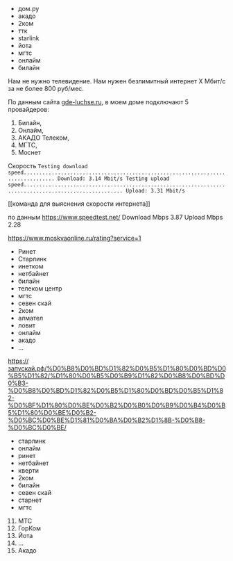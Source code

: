 - дом.ру
- акадо
- 2ком
- ттк
- starlink
- йота
- мгтс
- онлайм
- билайн

Нам не нужно телевидение. Нам нужен безлимитный интернет X Мбит/с за не более 800 руб/мес.

По данным сайта [gde-luchse.ru](https://internet.gde-luchshe.ru/provaidery/moskva/-/shosse-yaroslavskoe/16/?recaptcha_token=03AGdBq26cibVFMLHzxmeQugW2iunwXi4gfgoTZyr3LAKUVcIE_ii2pkwIRBjm6IqVbeCb1fRvJtSzTIFy36XiBqK8j4cwhs9QqpDuRC4F7jpAZhYN620vosRoQqZErXWGwmmXlT7XTbpx6HObWVyqFkh6PfZGmXZbqcbjXPP98xM42_5YwmvoyblxUM1lXR2aQyg6bc2tfYKWonk-LDg7XoPr-Ebn0DhG_kkEVVVfsqbx6BStG_8-HqN8mfSueQghoxk_u1H9P9SuWXIDOzBCykcvACeGMWrb_bEdFdxbNHoZU3ZA1tsXPf2kFqTdmc6DjQqU5-J6ad6HHrclAAZShca9ASn7cy8LypBYP8h-awb4IC8yWIA0WhDbXh028j8qfDEx_b2ZAhl48H-uPYb8ql9NJ9IrTBzAmboU5vLDmUtlFij6mLN1K0VEpmTWD1jeRXM7Ag2izwGz7ljTf7VJvLGakrGU3MJRsA), в моем доме подключают 5 провайдеров: 
1. Билайн, 
2. Онлайм, 
3. АКАДО Телеком, 
4. МГТС, 
5. Моснет 

Скорость
`Testing download speed................................................................................
Download: 3.14 Mbit/s
Testing upload speed......................................................................................................
Upload: 3.31 Mbit/s`

[[команда для выяснения скорости интернета]]

по данным https://www.speedtest.net/
 Download Mbps
3.87
Upload Mbps
2.28

https://www.moskvaonline.ru/rating?service=1
- Ринет
- Старлинк
- инетком
- нетбайнет
- билайн
- телеком центр
- мгтс
- севен скай
- 2ком
- алмател
- ловит
- онлайм
- акадо
- ...

https://запускай.рф/%D0%B8%D0%BD%D1%82%D0%B5%D1%80%D0%BD%D0%B5%D1%82/%D1%80%D0%B5%D0%B9%D1%82%D0%B8%D0%BD%D0%B3-%D0%B8%D0%BD%D1%82%D0%B5%D1%80%D0%BD%D0%B5%D1%82-%D0%BF%D1%80%D0%BE%D0%B2%D0%B0%D0%B9%D0%B4%D0%B5%D1%80%D0%BE%D0%B2-%D0%BC%D0%BE%D1%81%D0%BA%D0%B2%D1%8B-%D0%B8-%D0%BC%D0%BE/
- старлинк
- онлайм
- ринет
- нетбайнет
- кверти
- 2ком
- билайн
- севен скай
- старнет
- мгтс
11. МТС
12. ГорКом
13. Йота
14. ...
15. Акадо
